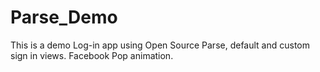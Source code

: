 # Parse_Demo
This is a demo Log-in app using Open Source Parse, default and custom sign in views. Facebook Pop animation.
